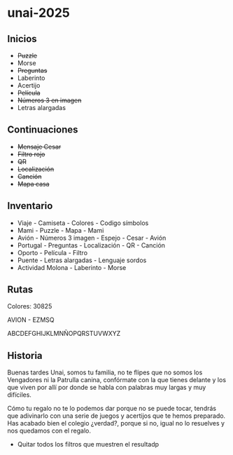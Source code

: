 # unai-2025

## Inicios

* ~~Puzzle~~
* Morse
* ~~Preguntas~~
* Laberinto
* Acertijo
* ~~Película~~
* ~~Números 3 en imagen~~
* Letras alargadas

## Continuaciones

* ~~Mensaje Cesar~~
* ~~Filtro rojo~~
* ~~QR~~
* ~~Localización~~
* ~~Canción~~
* ~~Mapa casa~~

## Inventario



* Viaje - Camiseta - Colores - Codigo símbolos
* Mami - Puzzle - Mapa - Mami
* Avión - Números 3 imagen - Espejo - Cesar - Avión
* Portugal - Preguntas - Localización - QR - Canción
* Oporto - Película - Filtro
* Puente - Letras alargadas - Lenguaje sordos
* Actividad Molona - Laberinto - Morse

## Rutas

Colores: 30825

AVION - EZMSQ

ABCDEFGHIJKLMNÑOPQRSTUVWXYZ

## Historia

Buenas tardes Unai, somos tu familia, no te flipes que no somos los Vengadores ni la Patrulla canina, confórmate con la que tienes delante y los que viven por allí por donde se habla con palabras muy largas y muy difíciles.

Cómo tu regalo no te lo podemos dar porque no se puede tocar, tendrás que adivinarlo con una serie de juegos y acertijos que te hemos preparado. Has acabado bien el colegio ¿verdad?, porque si no, igual no lo resuelves y nos quedamos con el regalo.


* Quitar todos los filtros que muestren el resultadp

